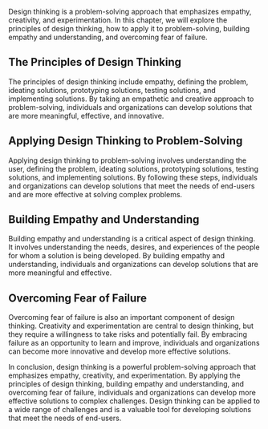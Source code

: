 
Design thinking is a problem-solving approach that emphasizes empathy, creativity, and experimentation. In this chapter, we will explore the principles of design thinking, how to apply it to problem-solving, building empathy and understanding, and overcoming fear of failure.

The Principles of Design Thinking
---------------------------------

The principles of design thinking include empathy, defining the problem, ideating solutions, prototyping solutions, testing solutions, and implementing solutions. By taking an empathetic and creative approach to problem-solving, individuals and organizations can develop solutions that are more meaningful, effective, and innovative.

Applying Design Thinking to Problem-Solving
-------------------------------------------

Applying design thinking to problem-solving involves understanding the user, defining the problem, ideating solutions, prototyping solutions, testing solutions, and implementing solutions. By following these steps, individuals and organizations can develop solutions that meet the needs of end-users and are more effective at solving complex problems.

Building Empathy and Understanding
----------------------------------

Building empathy and understanding is a critical aspect of design thinking. It involves understanding the needs, desires, and experiences of the people for whom a solution is being developed. By building empathy and understanding, individuals and organizations can develop solutions that are more meaningful and effective.

Overcoming Fear of Failure
--------------------------

Overcoming fear of failure is also an important component of design thinking. Creativity and experimentation are central to design thinking, but they require a willingness to take risks and potentially fail. By embracing failure as an opportunity to learn and improve, individuals and organizations can become more innovative and develop more effective solutions.

In conclusion, design thinking is a powerful problem-solving approach that emphasizes empathy, creativity, and experimentation. By applying the principles of design thinking, building empathy and understanding, and overcoming fear of failure, individuals and organizations can develop more effective solutions to complex challenges. Design thinking can be applied to a wide range of challenges and is a valuable tool for developing solutions that meet the needs of end-users.
